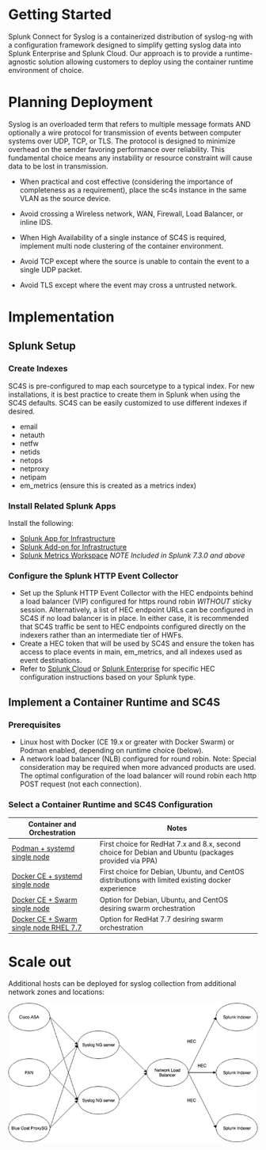# Getting Started

Splunk Connect for Syslog is a containerized distribution of syslog-ng with a configuration framework
designed to simplify getting syslog data into Splunk Enterprise and Splunk Cloud. Our approach is
to provide a runtime-agnostic solution allowing customers to deploy using the container runtime
environment of choice.


# Planning Deployment

Syslog is an overloaded term that refers to multiple message formats AND optionally a wire protocol for
transmission of events between computer systems over UDP, TCP, or TLS. The protocol is designed to minimize
overhead on the sender favoring performance over reliability. This fundamental choice means any instability
or resource constraint will cause data to be lost in transmission.

* When practical and cost effective (considering the importance of completeness as a requirement), place the sc4s
instance in the same VLAN as the source device.

* Avoid crossing a Wireless network, WAN, Firewall, Load Balancer, or inline IDS.
* When High Availability of a single instance of SC4S is required, implement multi node clustering of the container
environment.
* Avoid TCP except where the source is unable to contain the event to a single UDP packet.
* Avoid TLS except where the event may cross a untrusted network.


# Implementation

## Splunk Setup

### Create Indexes

SC4S is pre-configured to map each sourcetype to a typical index. For new installations, it is best practice to create them in Splunk when 
using the SC4S defaults. SC4S can be easily customized to use different indexes if desired.

* email
* netauth
* netfw
* netids
* netops
* netproxy
* netipam
* em_metrics (ensure this is created as a metrics index)

### Install Related Splunk Apps

Install the following:

* [Splunk App for Infrastructure](https://splunkbase.splunk.com/app/3975/)
* [Splunk Add-on for Infrastructure](https://splunkbase.splunk.com/app/4217/)
* [Splunk Metrics Workspace](https://splunkbase.splunk.com/app/4192/) *NOTE Included in Splunk 7.3.0 and above*

### Configure the Splunk HTTP Event Collector

- Set up the Splunk HTTP Event Collector with the HEC endpoints behind a load balancer (VIP) configured for https round robin *WITHOUT* sticky
session.  Alternatively, a list of HEC endpoint URLs can be configured in SC4S if no load balancer is in place.  In either case, it is
recommended that SC4S traffic be sent to HEC endpoints configured directly on the indexers rather than an intermediate tier of HWFs.
- Create a HEC token that will be used by SC4S and ensure the token has access to place events in main, em_metrics, and all indexes used as
event destinations.
- Refer to [Splunk Cloud](http://docs.splunk.com/Documentation/Splunk/7.3.1/Data/UsetheHTTPEventCollector#Configure_HTTP_Event_Collector_on_managed_Splunk_Cloud)
or [Splunk Enterprise](http://dev.splunk.com/view/event-collector/SP-CAAAE6Q) for specific HEC configuration instructions based on your
Splunk type.

## Implement a Container Runtime and SC4S

### Prerequisites

* Linux host with Docker (CE 19.x or greater with Docker Swarm) or Podman enabled, depending on runtime choice (below).
* A network load balancer (NLB) configured for round robin. Note: Special consideration may be required when more advanced products are used. The optimal configuration of the load balancer will round robin each http POST request (not each connection).

### Select a Container Runtime and SC4S Configuration

| Container and Orchestration | Notes |
|-----------------------------|-------|
| [Podman + systemd single node](gettingstarted/podman-systemd-general.md) | First choice for RedHat 7.x and 8.x, second choice for Debian and Ubuntu (packages provided via PPA) |
| [Docker CE + systemd single node](gettingstarted/docker-systemd-general.md) | First choice for Debian, Ubuntu, and CentOS distributions with limited existing docker experience |
| [Docker CE + Swarm single node](gettingstarted/docker-swarm-general.md) | Option for Debian, Ubuntu, and CentOS  desiring swarm orchestration |
| [Docker CE + Swarm single node RHEL 7.7](gettingstarted/docker-swarm-rhel7.md) | Option for RedHat 7.7 desiring swarm orchestration |


# Scale out

Additional hosts can be deployed for syslog collection from additional network zones and locations:

![SC4S deployment diagram](SC4S%20deployment.png)